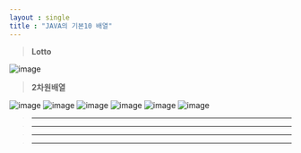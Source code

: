 ```yaml
---
layout : single
title : "JAVA의 기본10 배열"
---
```

>**Lotto**

![image](https://user-images.githubusercontent.com/105334682/178386355-439a9e5a-ffb9-458e-be67-610ed835228a.png)
>**2차원배열**

![image](https://user-images.githubusercontent.com/105334682/178389277-cbaa46d9-b8fd-48d4-932b-d0d99ccce43e.png)
![image](https://user-images.githubusercontent.com/105334682/178393865-05274708-0798-439f-825a-0eac2a0536ee.png)
![image](https://user-images.githubusercontent.com/105334682/178395746-9518446f-d3d4-472b-b13d-f4e98abb7288.png)
![image](https://user-images.githubusercontent.com/105334682/178398523-ad635a3d-b555-439e-aa34-5cd3f37b8e99.png)
![image](https://user-images.githubusercontent.com/105334682/178398545-d8ac50b9-30cf-4bbb-8271-a7996d06d48e.png)
![image](https://user-images.githubusercontent.com/105334682/178400531-76ca32ef-02ce-404e-a2e9-0e58c0a818e7.png)

>****


>****


>****


>****
